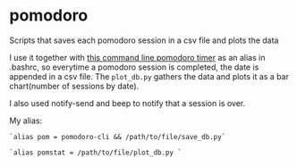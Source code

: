 # pomodoro
Scripts that saves each pomodoro session in a csv file and plots the data

I use it together with [this command line pomodoro timer](https://github.com/carlmjohnson/pomodoro) as an alias in .bashrc, so everytime a pomodoro session is completed, the date is appended in a csv file. The `plot_db.py` gathers the data and plots it as a bar chart(number of sessions by date).

I also used notify-send and beep to notify that a session is over. 

My alias:

    `alias pom = pomodoro-cli && /path/to/file/save_db.py`

    `alias pomstat = /path/to/file/plot_db.py `
